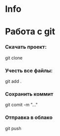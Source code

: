 # Info
# Работа с git
### Скачать проект:
git clone <URL>
### Учесть все файлы:
git add .
### Сохранить коммит
git comit -m "..."
### Отправка в облако
git push
